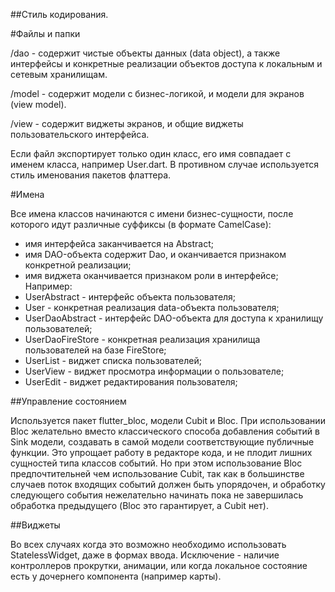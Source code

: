 ##Стиль кодирования.

#Файлы и папки

/dao - содержит чистые объекты данных (data object), а также интерфейсы и конкретные реализации объектов доступа к локальным и сетевым хранилищам.

/model - содержит модели с бизнес-логикой, и модели для экранов (view model).

/view - содержит виджеты экранов, и общие виджеты пользовательского интерфейса.

Если файл экспортирует только один класс, его имя совпадает с именем класса, например User.dart. В противном случае используется стиль именования пакетов флаттера.

#Имена

Все имена классов начинаются с имени бизнес-сущности, после которого идут различные суффиксы (в формате CamelCase):
- имя интерфейса заканчивается на Abstract;
- имя DAO-объекта содержит Dao, и оканчивается признаком конкретной реализации;
- имя виджета оканчивается признаком роли в интерфейсе;
Например:
- UserAbstract - интерфейс объекта пользователя;
- User - конкретная реализация data-объекта пользователя;
- UserDaoAbstract - интерфейс DAO-объекта для доступа к хранилищу пользователей;
- UserDaoFireStore - конкретная реализация хранилища пользователей на базе FireStore;
- UserList - виджет списка пользователей;
- UserView - виджет просмотра информации о пользователе;
- UserEdit - виджет редактирования пользователя;

##Управление состоянием

Используется пакет flutter_bloc, модели Cubit и Bloc. При использовании Bloc желательно вместо классического способа добавления событий в Sink модели, создавать в самой модели соответствующие публичные функции. Это упрощает работу в редакторе кода, и не плодит лишних сущностей типа классов событий. Но при этом использование Bloc предпочтительней чем использование Cubit, так как в большинстве случаев поток входящих событий должен быть упорядочен, и обработку следующего события нежелательно начинать пока не завершилась обработка предыдущего (Bloc это гарантирует, а Cubit нет).

##Виджеты

Во всех случаях когда это возможно необходимо использовать StatelessWidget, даже в формах ввода. Исключение - наличие контроллеров прокрутки, анимации, или когда локальное состояние есть у дочернего компонента (например карты).